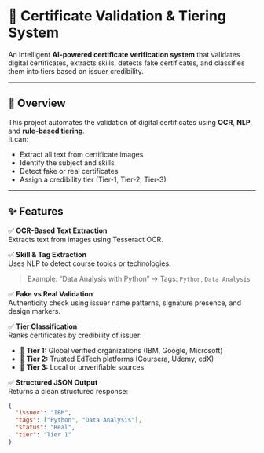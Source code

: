 # 🧾 Certificate Validation & Tiering System  

An intelligent **AI-powered certificate verification system** that validates digital certificates, extracts skills, detects fake certificates, and classifies them into tiers based on issuer credibility.  

---

## 🚀 Overview  

This project automates the validation of digital certificates using **OCR**, **NLP**, and **rule-based tiering**.  
It can:  
- Extract all text from certificate images  
- Identify the subject and skills  
- Detect fake or real certificates  
- Assign a credibility tier (Tier-1, Tier-2, Tier-3)  

---

## ✨ Features  

✅ **OCR-Based Text Extraction**  
Extracts text from images using Tesseract OCR.  

✅ **Skill & Tag Extraction**  
Uses NLP to detect course topics or technologies.  
> Example: “Data Analysis with Python” → Tags: `Python`, `Data Analysis`  

✅ **Fake vs Real Validation**  
Authenticity check using issuer name patterns, signature presence, and design markers.  

✅ **Tier Classification**  
Ranks certificates by credibility of issuer:  
- 🥇 **Tier 1:** Global verified organizations (IBM, Google, Microsoft)  
- 🥈 **Tier 2:** Trusted EdTech platforms (Coursera, Udemy, edX)  
- 🥉 **Tier 3:** Local or unverifiable sources  

✅ **Structured JSON Output**  
Returns a clean structured response:
```json
{
  "issuer": "IBM",
  "tags": ["Python", "Data Analysis"],
  "status": "Real",
  "tier": "Tier 1"
}
